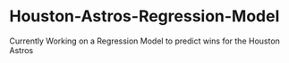 # Houston-Astros-Regression-Model
Currently Working on a Regression Model to predict wins for the Houston Astros
